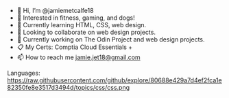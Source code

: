 - 👋 Hi, I’m @jamiemetcalfe18
- 👀 Interested in fitness, gaming, and dogs!
- 🌱 Currently learning HTML, CSS, web design.
- 💞️ Looking to collaborate on web design projects.
- 🔧 Currently working on The Odin Project and web design projects.
- 📋 My Certs: Comptia Cloud Essentials +
- 📫 How to reach me jamie.jet18@gmail.com

Languages:
https://raw.githubusercontent.com/github/explore/80688e429a7d4ef2fca1e82350fe8e3517d3494d/topics/css/css.png
<!---
jamiemetcalfe18/jamiemetcalfe18 is a ✨ special ✨ repository because its `README.md` (this file) appears on your GitHub profile.
You can click the Preview link to take a look at your changes.
--->
